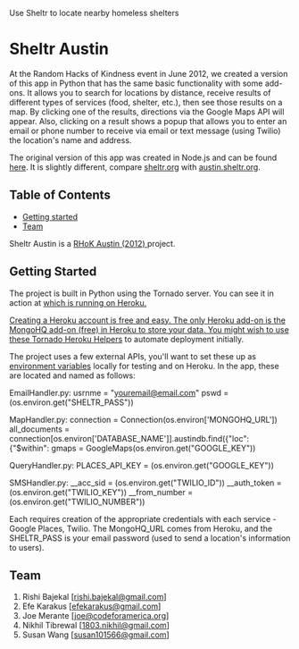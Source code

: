 Use Sheltr to locate nearby homeless shelters

Sheltr Austin
=============
At the Random Hacks of Kindness event in June 2012, we created a version of this app in Python that has the same basic functionality with some add-ons. It allows you to search for locations by distance, receive results of different types of services (food, shelter, etc.), then see those results on a map. By clicking one of the results, directions via the Google Maps API will appear. Also, clicking on a result shows a popup that allows you to enter an email or phone number to receive via email or text message (using Twilio) the location's name and address.

The original version of this app was created in Node.js and can be found <a href="https://github.com/sheltr/sheltr">here</a>. It is slightly different, compare <a href="http://www.sheltr.org">sheltr.org</a> with <a href="austin.sheltr.org">austin.sheltr.org</a>.

Table of Contents
-----------------
* [Getting started](#getting-started)
* [Team](#team)

Sheltr Austin is a <a href="http://www.rhok.org/problems/sheltr-project-austin"> RHoK Austin (2012) </a> project.

<a name="getting-started">Getting Started</a>
----
The project is built in Python using the Tornado server. You can see it in action at <a href="http://austin.sheltr.org/"> which is running on Heroku. 

Creating a Heroku account is free and easy. The only Heroku add-on is the MongoHQ add-on (free) in Heroku to store your data. You might wish to use these <a href="https://github.com/mikedory/Tornado-Heroku-Helpers">Tornado Heroku Helpers</a> to automate deployment initially.

The project uses a few external APIs, you'll want to set these up as <a href="https://devcenter.heroku.com/articles/config-vars">environment variables</a> locally for testing and on Heroku. In the app, these are located and named as follows:

EmailHandler.py:
usrnme = "youremail@email.com"
pswd = (os.environ.get("SHELTR_PASS"))

MapHandler.py:
connection = Connection(os.environ['MONGOHQ_URL'])
all_documents = connection[os.environ['DATABASE_NAME']].austindb.find({"loc": {"$within": 
gmaps = GoogleMaps(os.environ.get("GOOGLE_KEY"))

QueryHandler.py:
PLACES_API_KEY = (os.environ.get("GOOGLE_KEY"))

SMSHandler.py:
__acc_sid = (os.environ.get("TWILIO_ID"))
__auth_token = (os.environ.get("TWILIO_KEY"))
__from_number = (os.environ.get("TWILIO_NUMBER"))

Each requires creation of the appropriate credentials with each service - Google Places, Twilio. The MongoHQ_URL comes from Heroku, and the SHELTR_PASS is your email password (used to send a location's information to users).

<a name="team">Team</a>
----
1. Rishi Bajekal [rishi.bajekal@gmail.com] 
1. Efe Karakus [efekarakus@gmail.com]
1. Joe Merante [joe@codeforamerica.org]
1. Nikhil Tibrewal [1803.nikhil@gmail.com]
1. Susan Wang [susan101566@gmail.com]
